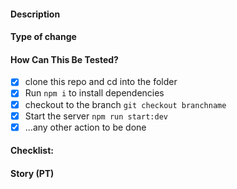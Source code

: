 #### Description

#### Type of change

#### How Can This Be Tested?
- [x] clone this repo and cd into the folder
- [x] Run `npm i` to install dependencies
- [x] checkout to the branch `git checkout branchname`
- [x] Start the server `npm run start:dev`
- [x] ...any other action to be done

#### Checklist:

#### Story (PT)
